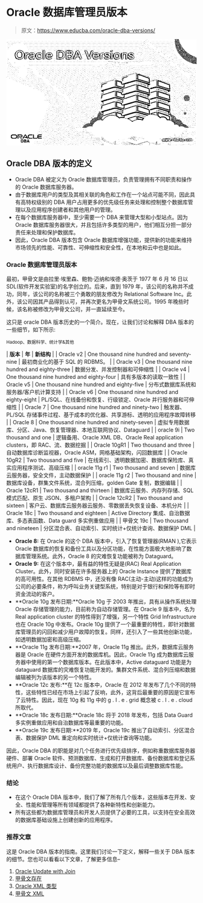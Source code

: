 # Oracle 数据库管理员版本

> 原文：<https://www.educba.com/oracle-dba-versions/>

![Oracle DBA Versions](img/fd42be3689c193df4920396b7b686b32.png)



## Oracle DBA 版本的定义

*   Oracle DBA 被定义为 Oracle 数据库管理员，负责管理拥有不同职责和操作的 Oracle 数据库服务器。
*   由于数据库用户的类型及其相关联的角色和工作在一个站点可能不同，因此具有高特权级别的 DBA 用户占用更多的优先级任务来处理和控制整个数据库管理以及应用程序创建者和其他用户的管理。
*   在每个数据库服务器中，至少需要一个 DBA 来管理大型和小型站点。因为 Oracle 数据库服务器很大，并且包括许多类型的用户，他们相互分担一部分责任来处理和保护数据库。
*   因此，Oracle DBA 版本包含 Oracle 数据库增强功能，提供新的功能来维持市场领先的性能、可靠性、可伸缩性和安全性，在本地和云中也是如此。

### Oracle 数据库管理员版本

最初，甲骨文是由拉里·埃里森、鲍勃·迈纳和埃德·奥茨于 1977 年 6 月 16 日以 SDL(软件开发实验室)的名字创立的。后来，直到 1979 年，该公司的名称并不成功，同年，该公司的名称被三个勇敢的朋友修改为 Relational Software Inc。此外，该公司因其产品得到认可，并再次更名为甲骨文系统公司。1995 年晚些时候，该名称被修改为甲骨文公司，并一直延续至今。

这只是 oracle DBA 版本历史的一个简介。现在，让我们讨论和解释 DBA 版本的一些细节，如下所示:

<small>Hadoop、数据科学、统计学&其他</small>

| **版本** | **年** | **新结构** |
| Oracle v2 | One thousand nine hundred and seventy-nine | 最初商业化的基于 SQL 的 RDBMS。 |
| Oracle v3 | One thousand nine hundred and eighty-three | 数据分发、并发控制器和可伸缩性 |
| Oracle v4 | One thousand nine hundred and eighty-four | 具有多版本的读取一致性 |
| Oracle v5 | One thousand nine hundred and eighty-five | 分布式数据库系统和服务器/客户机计算支持 |
| Oracle v6 | One thousand nine hundred and eighty-eight | PL/SQL、在线备份和恢复、行级锁定、Oracle 并行服务器和可伸缩性 |
| Oracle 7 | One thousand nine hundred and ninety-two | 触发器、PL/SQL 存储事件过程、基于成本的优化器、共享游标、透明的应用程序故障转移 |
| Oracle 8 | One thousand nine hundred and ninety-seven | 虚拟专用数据库、分区、Java、恢复管理器、本地互联网协议、Dataguard |
| oracle 9i | Two thousand and one | 逻辑备用、Oracle XML DB、Oracle Real application clusters，即 RAC、流、数据挖掘 |
| Oracle 10gR1 | Two thousand and three | 自动数据库诊断监视器，Oracle ASM，网格基础架构，闪回数据库 |
| Oracle 10gR2 | Two thousand and five | 在线索引、透明数据加密、数据库保险库、真实应用程序测试、高级压缩 |
| oracle 11g r1 | Two thousand and seven | 数据库云服务器，安全文件，主动数据保护 |
| oracle 11g r2 | Two thousand and nine | 数据库设备，群集文件系统，混合列压缩，golden Gate 复制，数据编辑 |
| Oracle 12cR1 | Two thousand and thirteen | 数据库云服务、内存列存储、SQL 模式匹配、原生 JSON、多租户架构 |
| Oracle 12cR2 | Two thousand and sixteen | 客户云、数据库云服务器云服务、零数据丢失恢复设备、本机分片 |
| Oracle 18c | Two thousand and eighteen | Active Directory 集成、自治数据库、多态表函数、Data guard 多实例重做应用 |
| 甲骨文 19c | Two thousand and nineteen | 分区混合表、自动索引、实时统计+仅统计查询、数据保护 DML |

*   **Oracle 8:** 在 Oracle 的这个 DBA 版本中，引入了恢复管理器(RMAN ),它表示 Oracle 数据库的恢复和备份工具以及分区功能，在性能方面极大地影响了数据库管理系统。此外，Oracle 8 的灾难恢复功能被称为 Dataguard。
*   **Oracle 9:** 在这个版本中，最有益的特性无疑是(RAC) Real Application Cluster。此外，同时安装在许多服务器上的 Oracle Instance 提供了数据库的高可用性。在其他 RDBMS 中，还没有像 RAC(主动-主动)这样的功能成为公司的必要条件，称为呼叫业务关键型系统，特别是对于银行和保险等有即时资金流动的客户。
*   **Oracle 10g 发布日期:**Oracle 10g 于 2003 年推出，具有从操作系统处理 Oracle 存储管理的能力，目前称为自动存储管理。在 Oracle 9 版本中，名为 Real application cluster 的特性得到了增强，另一个特性 Grid Infrastructure 也在 Oracle 10g 中发布。Oracle 10g 提供了一个最重要的特性，即针对数据库管理员的闪回和减少用户故障的恢复。同样，还引入了一些其他创新功能，如透明数据加密和高级压缩。
*   **Oracle 11g 发布日期:**2007 年，Oracle 11g 推出。此外，数据库云服务器是 Oracle 在硬件方面开发的数据库机。因此，Oracle 11g 成为数据库云服务器中使用的第一个数据库版本。在此版本中，Active dataguard 功能是为 dataguard 数据库的灾难恢复功能开发的。集群文件系统、混合列压缩和数据编辑被列为该版本的另一个特性。
*   **Oracle 12c 发布:**在 12c 版本中，Oracle 在 2012 年发布了几个不同的特性，这些特性已经在市场上引起了反响，此外，这背后最重要的原因是它宣布了云特性。因此，现在 10g 和 11g 中的 g . I . e . grid 概念被 c . I . e . cloud 所取代。
*   **Oracle 18c 发布日期:**Oracle 18c 将于 2018 年发布，包括 Data Guard 多实例重做应用和自治数据库等最重要的功能。
*   **Oracle 19c 发布日期:**2019 年，Oracle 19c 推出了自动索引、分区混合表、数据保护 DML 重定向和实时统计+仅统计查询等功能。

因此，Oracle DBA 的职能是对几个任务进行优先级排序，例如称重数据库服务器硬件、部署 Oracle 软件、预测数据库、生成和打开数据库、备份数据库和登记系统用户、执行数据库设计、备份完整功能的数据库以及最后调整数据库性能。

### 结论

*   在这个 Oracle DBA 版本中，我们了解了所有几个版本，这些版本在开发、安全、性能和管理等所有领域都提供了各种新特性和创新能力。
*   所有这些都为数据库管理员和开发人员提供了必要的工具，以支持在安全高效的数据库基础设施上创建创新的应用程序。

### 推荐文章

这是 Oracle DBA 版本的指南。这里我们讨论一下定义，解释一些关于 DBA 版本的细节。您也可以看看以下文章，了解更多信息–

1.  [Oracle Update with Join](https://www.educba.com/oracle-update-with-join/)
2.  [甲骨文存在](https://www.educba.com/oracle-exists/)
3.  [Oracle XML 类型](https://www.educba.com/oracle-xmltype/)
4.  [甲骨文 XML](https://www.educba.com/oracle-xml/)





